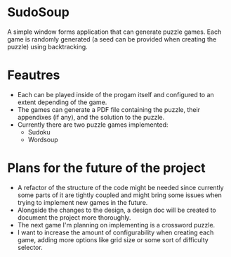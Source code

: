# SudoSoup
 A simple window forms application that can generate puzzle games. Each game is randomly generated (a seed can be provided when creating the puzzle) using backtracking.
 
# Feautres
- Each can be played inside of the progam itself and configured to an extent depending of the game.
- The games can generate a PDF file containing the puzzle, their appendixes (if any), and the solution to the puzzle.
- Currently there are two puzzle games implemented:
  - Sudoku
  - Wordsoup 

# Plans for the future of the project
- A refactor of the structure of the code might be needed since currently some parts of it are tightly coupled and might bring some issues when trying to implement new games in the future.
- Alongside the changes to the design, a design doc will be created to document the project more thoroughly.
- The next game I'm planning on implementing is a crossword puzzle.
- I want to increase the amount of configurability when creating each game, adding more options like grid size or some sort of difficulty selector.
